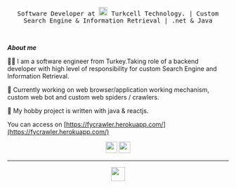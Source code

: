 <p align="center"> <samp> Software Developer at  <img src="https://cdn.fing.io/images/isp/TR/logo/turkcell_logo.png" width="20" height="20" /> Turkcell Technology. | Custom Search Engine &amp; Information Retrieval | .net & Java </samp></p>
<br> 

<i><b>About me</b></i>

  👨‍💻 I am a software engineer from Turkey.Taking role of a backend developer with high level of responsibility for custom Search Engine and Information Retrieval.  

🤔 Currently working on web browser/application working mechanism,  custom web bot and custom web spiders / crawlers. 

💎 My hobby project is written with java & reactjs. 

You can access on  [https://fycrawler.herokuapp.com/](https://fycrawler.herokuapp.com/)
<br>
<p align="center">
<a href="https://medium.com/@fatih_yildizli" rel="nofollow"><img height="26" src="https://img.shields.io/badge/-@fatih_yildizli-black?style=flat-square&labelColor=white&logo=medium&logoColor=black&link=https://medium.com/@fatih_yildizli" style="max-width:100%;"></a>  
<a href="https://www.linkedin.com/in/fyildizli/" rel="nofollow"><img height="26" src="https://img.shields.io/badge/-fyildizli-blue?style=flat-square&logo=Linkedin&logoColor=white&link=https://www.linkedin.com/in/fyildizli/" alt="" style="max-width:100%;"></a>  
  


</p>
 
<hr></hr>

<p align="center">  <a target="_blank" rel="noopener noreferrer" href="https://stackshare.io/fatihyildizli/base"><img src="http://img.shields.io/badge/tech-stack-0690fa.svg?style=flat" height="32" style="max-width:100%;"></a>  </p>
